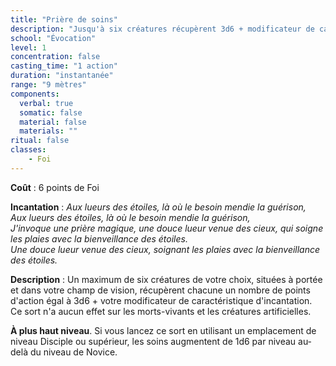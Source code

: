 ```yaml
---
title: "Prière de soins"
description: "Jusqu'à six créatures récupèrent 3d6 + modificateur de caractéristique d'incantation."
school: "Évocation"
level: 1
concentration: false
casting_time: "1 action"
duration: "instantanée"
range: "9 mètres"
components:
  verbal: true
  somatic: false
  material: false
  materials: ""
ritual: false
classes:
    - Foi
---
```

**Coût** : 6 points de Foi  

**Incantation** :  *Aux lueurs des étoiles, là où le besoin mendie la guérison,*   
*Aux lueurs des étoiles, là où le besoin mendie la guérison,*   
*J'invoque une prière magique, une douce lueur venue des cieux, qui soigne les plaies avec la bienveillance des étoiles.*   
*Une douce lueur venue des cieux, soignant les plaies avec la bienveillance des étoiles.*   

**Description** : Un maximum de six créatures de votre choix, situées à portée et dans votre champ de vision, récupèrent chacune un nombre de points d'action égal à 3d6 + votre modificateur de caractéristique d'incantation. Ce sort n'a aucun effet sur les morts-vivants et les créatures artificielles.   

**À plus haut niveau**. Si vous lancez ce sort en utilisant un emplacement de niveau Disciple ou supérieur, les soins augmentent de 1d6 par niveau au-delà du niveau de Novice.    
